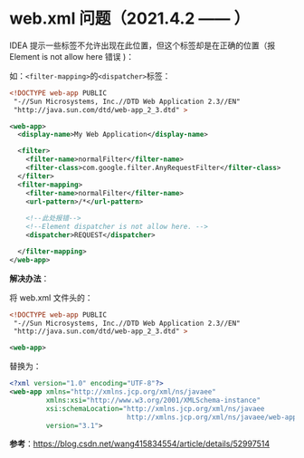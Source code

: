 # web.xml 问题（2021.4.2 —— ）

IDEA 提示一些标签不允许出现在此位置，但这个标签却是在正确的位置（报 Element is not allow here 错误 )：

如：`<filter-mapping>`的`<dispatcher>`标签：

```xml
<!DOCTYPE web-app PUBLIC
 "-//Sun Microsystems, Inc.//DTD Web Application 2.3//EN"
 "http://java.sun.com/dtd/web-app_2_3.dtd" >

<web-app>
  <display-name>My Web Application</display-name>

  <filter>
    <filter-name>normalFilter</filter-name>
    <filter-class>com.google.filter.AnyRequestFilter</filter-class>
  </filter>
  <filter-mapping>
    <filter-name>normalFilter</filter-name>
    <url-pattern>/*</url-pattern>
      
    <!--此处报错-->
    <!--Element dispatcher is not allow here. -->
    <dispatcher>REQUEST</dispatcher>

  </filter-mapping>
</web-app>
```

**解决办法**：

将 web.xml 文件头的：

```xml
<!DOCTYPE web-app PUBLIC
 "-//Sun Microsystems, Inc.//DTD Web Application 2.3//EN"
 "http://java.sun.com/dtd/web-app_2_3.dtd" >

<web-app>
```

替换为：

```xml
<?xml version="1.0" encoding="UTF-8"?>
<web-app xmlns="http://xmlns.jcp.org/xml/ns/javaee"
         xmlns:xsi="http://www.w3.org/2001/XMLSchema-instance"
         xsi:schemaLocation="http://xmlns.jcp.org/xml/ns/javaee
                             http://xmlns.jcp.org/xml/ns/javaee/web-app_3_1.xsd"
         version="3.1">
```

**参考**：https://blog.csdn.net/wang415834554/article/details/52997514 